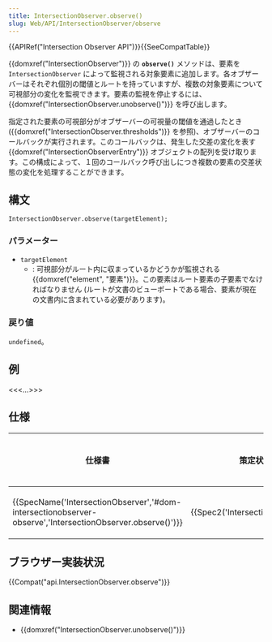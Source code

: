 ```yaml
---
title: IntersectionObserver.observe()
slug: Web/API/IntersectionObserver/observe
---
```

{{APIRef("Intersection Observer API")}}{{SeeCompatTable}}

{{domxref("IntersectionObserver")}} の **`observe()`** メソッドは、要素を `IntersectionObserver` によって監視される対象要素に追加します。各オブザーバーはそれぞれ個別の閾値とルートを持っていますが、複数の対象要素について可視部分の変化を監視できます。要素の監視を停止するには、{{domxref("IntersectionObserver.unobserve()")}} を呼び出します。

指定された要素の可視部分がオブザーバーの可視量の閾値を通過したとき ({{domxref("IntersectionObserver.thresholds")}} を参照)、オブザーバーのコールバックが実行されます。このコールバックは、発生した交差の変化を表す {{domxref("IntersectionObserverEntry")}} オブジェクトの配列を受け取ります。この構成によって、１回のコールバック呼び出しにつき複数の要素の交差状態の変化を処理することができます。

## 構文

```
IntersectionObserver.observe(targetElement);
```

### パラメーター

- `targetElement`
  - : 可視部分がルート内に収まっているかどうかが監視される{{domxref("element", "要素")}}。この要素はルート要素の子要素でなければなりません (ルートが文書のビューポートである場合、要素が現在の文書内に含まれている必要があります)。

### 戻り値

`undefined`。

## 例

<<<...>>>

## 仕様

| 仕様書                                                                                                                                       | 策定状況                                     | コメント |
| -------------------------------------------------------------------------------------------------------------------------------------------- | -------------------------------------------- | -------- |
| {{SpecName('IntersectionObserver','#dom-intersectionobserver-observe','IntersectionObserver.observe()')}} | {{Spec2('IntersectionObserver')}} | 初期定義 |

## ブラウザー実装状況

{{Compat("api.IntersectionObserver.observe")}}

## 関連情報

- {{domxref("IntersectionObserver.unobserve()")}}
